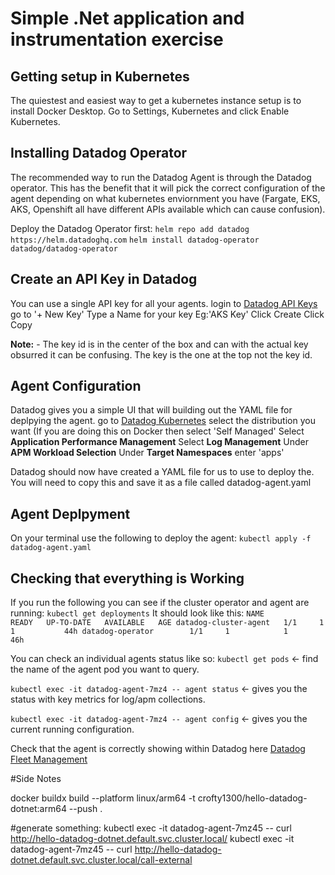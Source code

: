 # Simple .Net application and instrumentation exercise

## Getting setup in Kubernetes
The quiestest and easiest way to get a kubernetes instance setup is to install Docker Desktop.
Go to Settings, Kubernetes and click Enable Kubernetes.


## Installing Datadog Operator
The recommended way to run the Datadog Agent is through the Datadog operator. This has the benefit that it will pick the correct configuration of the agent depending on what kubernetes enviornment you have (Fargate, EKS, AKS, Openshift all have different APIs available which can cause confusion).

Deploy the Datadog Operator first:
`helm repo add datadog https://helm.datadoghq.com`
`helm install datadog-operator datadog/datadog-operator`

## Create an API Key in Datadog
You can use a single API key for all your agents.
login to [Datadog API Keys](https://app.datadoghq.com/organization-settings/api-keys)
go to '+ New Key'
Type a Name for your key Eg:'AKS Key'
Click Create
Click Copy

**Note:** - The key id is in the center of the box and can with the actual key obsurred it can be confusing. The key is the one at the top not the key id.

## Agent Configuration 
Datadog gives you a simple UI that will building out the YAML file for deplpying the agent.
go to [Datadog Kubernetes](https://app.datadoghq.com/fleet/install-agent/latest?platform=kubernetes)
select the distribution you want (If you are doing this on Docker then select 'Self Managed'
Select **Application Performance Management**
Select **Log Management**
Under **APM Workload Selection** Under **Target Namespaces** enter 'apps'

Datadog should now have created a YAML file for us to use to deploy the. You will need to copy this and save it as a file called datadog-agent.yaml


## Agent Deplpyment
On your terminal use the following to deploy the agent:
`kubectl apply -f datadog-agent.yaml`


## Checking that everything is Working
If you run the following you can see if the cluster operator and agent are running:
`kubectl get deployments`
It should look like this:
`NAME                    READY   UP-TO-DATE   AVAILABLE   AGE
datadog-cluster-agent   1/1     1            1           44h
datadog-operator        1/1     1            1           46h`

You can check an individual agents status like so:
`kubectl get pods` <- find the name of the agent pod you want to query.

`kubectl exec -it datadog-agent-7mz4 -- agent status` <- gives you the status with key metrics for log/apm collections.

`kubectl exec -it datadog-agent-7mz4 -- agent config` <- gives you the current running configuration.


Check that the agent is correctly showing within Datadog here [Datadog Fleet Management](https://app.datadoghq.com/fleet)
















#Side Notes


docker buildx build --platform linux/arm64 -t crofty1300/hello-datadog-dotnet:arm64 --push .


#generate something:
kubectl exec -it datadog-agent-7mz45 -- curl http://hello-datadog-dotnet.default.svc.cluster.local/
kubectl exec -it datadog-agent-7mz45 -- curl http://hello-datadog-dotnet.default.svc.cluster.local/call-external

